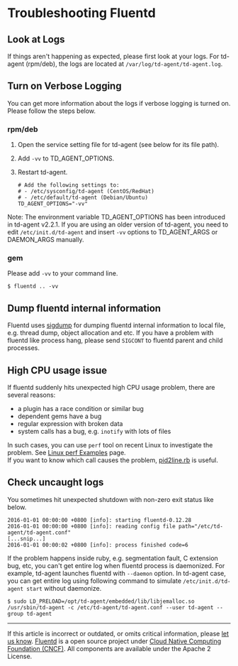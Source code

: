 # Troubleshooting Fluentd


## Look at Logs

If things aren't happening as expected, please first look at your logs.
For td-agent (rpm/deb), the logs are located at
`/var/log/td-agent/td-agent.log`.

## Turn on Verbose Logging

You can get more information about the logs if verbose logging is turned
on. Please follow the steps below.

### rpm/deb

1.  Open the service setting file for td-agent (see below for its file
    path).
2.  Add `-vv` to TD\_AGENT\_OPTIONS.
3.  Restart td-agent.

    ``` {.CodeRay}
    # Add the following settings to:
    # - /etc/sysconfig/td-agent (CentOS/RedHat)
    # - /etc/default/td-agent (Debian/Ubuntu)
    TD_AGENT_OPTIONS="-vv"
    ```

Note: The environment variable TD\_AGENT\_OPTIONS has been introduced in
td-agent v2.2.1. If you are using an older version of td-agent, you need
to edit `/etc/init.d/td-agent` and insert `-vv` options to
TD\_AGENT\_ARGS or DAEMON\_ARGS manually.

### gem

Please add `-vv` to your command line.

``` {.CodeRay}
$ fluentd .. -vv
```

## Dump fluentd internal information

Fluentd uses [sigdump](https://github.com/frsyuki/sigdump) for dumping
fluentd internal information to local file, e.g. thread dump, object
allocation and etc. If you have a problem with fluentd like process
hang, please send `SIGCONT` to fluentd parent and child processes.

## High CPU usage issue

If fluentd suddenly hits unexpected high CPU usage problem, there are
several reasons:

-   a plugin has a race condition or similar bug
-   dependent gems have a bug
-   regular expression with broken data
-   system calls has a bug, e.g. `inotify` with lots of files

In such cases, you can use `perf` tool on recent Linux to investigate
the problem. See [Linux perf Examples](http://www.brendangregg.com/perf.html) page.\
If you want to know which call causes the problem,
[pid2line.rb](https://gist.github.com/nurse/0619b6af90df140508c2) is
useful.

## Check uncaught logs

You sometimes hit unexpected shutdown with non-zero exit status like
below.

``` {.CodeRay}
2016-01-01 00:00:00 +0800 [info]: starting fluentd-0.12.28
2016-01-01 00:00:00 +0800 [info]: reading config file path="/etc/td-agent/td-agent.conf"
[...snip...]
2016-01-01 00:00:02 +0800 [info]: process finished code=6
```

If the problem happens inside ruby, e.g. segmentation fault, C extension
bug, etc, you can't get entire log when fluentd process is daemonized.
For example, td-agent launches fluentd with `--daemon` option. In
td-agent case, you can get entire log using following command to
simulate `/etc/init.d/td-agent start` without daemonize.

``` {.CodeRay}
$ sudo LD_PRELOAD=/opt/td-agent/embedded/lib/libjemalloc.so /usr/sbin/td-agent -c /etc/td-agent/td-agent.conf --user td-agent --group td-agent
```


------------------------------------------------------------------------

If this article is incorrect or outdated, or omits critical information, please [let us know](https://github.com/fluent/fluentd-docs-gitbook/issues?state=open).
[Fluentd](http://www.fluentd.org/) is a open source project under [Cloud Native Computing Foundation (CNCF)](https://cncf.io/). All components are available under the Apache 2 License.
